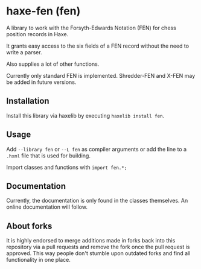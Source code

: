 # haxe-fen (fen)

A library to work with the Forsyth-Edwards Notation (FEN) for chess position records in Haxe.

It grants easy access to the six fields of a FEN record without the need to write a parser.

Also supplies a lot of other functions.

Currently only standard FEN is implemented. Shredder-FEN and X-FEN may be added in future versions.

## Installation

Install this library via haxelib by executing ```haxelib install fen```.

## Usage

Add ```--library fen``` or ```--L fen``` as compiler arguments or add the line to a ```.hxml``` file that is used for building.

Import classes and functions with ```import fen.*;```

## Documentation

Currently, the documentation is only found in the classes themselves. An online documentation will follow.

## About forks

It is highly endorsed to merge additions made in forks back into this repository via a pull requests and remove the fork once the pull request is approved. This way people don't stumble upon outdated forks and find all functionality in one place.
